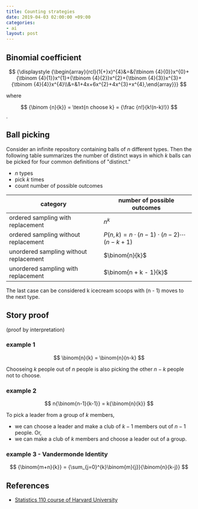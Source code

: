 ```yaml
---
title: Counting strategies
date: 2019-04-03 02:00:00 +09:00
categories:
- ai
layout: post
---
```


## Binomial coefficient

$$
{\displaystyle {\begin{array}{rcl}(1{+}x)^{4}&=&{\tbinom {4}{0}}x^{0}+{\tbinom {4}{1}}x^{1}+{\tbinom {4}{2}}x^{2}+{\tbinom {4}{3}}x^{3}+{\tbinom {4}{4}}x^{4}\\&=&1+4x+6x^{2}+4x^{3}+x^{4},\end{array}}}
$$

where

$$
{\binom {n}{k}} = \text{n choose k} = {\frac {n!}{k!(n-k)!}}
$$
.

## Ball picking

Consider an infinite repository containing balls of $n$ different types. Then the following table summarizes the number of distinct ways in which $k$ balls can be picked for four common definitions of "distinct."

- $n$ types
- pick $k$ times
- count number of possible outcomes

|category|number of possible outcomes|
|---|---|
|ordered sampling with replacement|$n^k$|
|ordered sampling without replacement|$P(n,k)={n\cdot (n-1)\cdot (n-2)\cdots (n-k+1)}$|
|unordered sampling without replacement|$\binom{n}{k}$|
|unordered sampling with replacement|$\binom{n + k - 1}{k}$|

The last case can be considered k icecream scoops with (n - 1) moves to the next type.

## Story proof

(proof by interpretation)

### example 1

$$
\binom{n}{k} = \binom{n}{n-k}
$$

Chooseing $k$ people out of $n$ people is also picking the other $n-k$ people not to choose.

### example 2

$$
n{\binom{n-1}{k-1}} = k{\binom{n}{k}}
$$

To pick a leader from a group of $k$ members,

- we can choose a leader and make a club of $k-1$ members out of $n - 1$ people. Or,
- we can make a club of $k$ members and choose a leader out of a group.

### example 3 - Vandermonde Identity

$$
{\binom{m+n}{k}} = {\sum_{j=0}^{k}\binom{m}{j}}{\binom{n}{k-j}}
$$

## References

- [Statistics 110 course of Harvard University](https://www.youtube.com/playlist?list=PL2SOU6wwxB0uwwH80KTQ6ht66KWxbzTIo)
